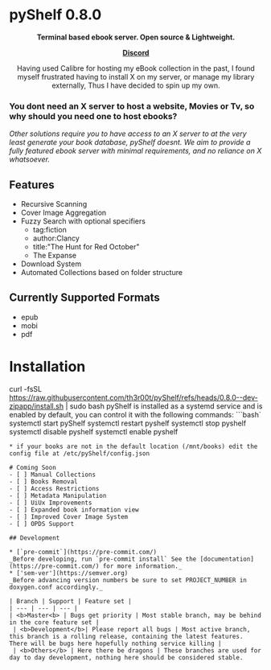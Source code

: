 # pyShelf 0.8.0

<p align="center"><b>Terminal based ebook server. Open source & Lightweight.</b></p>
<p align="center"><b><a href="https://discord.gg/H9TbNJS">Discord</a></b></p>
<p align="center">
	Having used Calibre for hosting my eBook collection in the 
	past, I found myself frustrated having to install X on my server, or manage my
	library externally, Thus I have decided to spin up my own.
</p>


### You dont need an X server to host a website, Movies or Tv, so why should you need one to host ebooks?

_Other solutions require you to have access to an X server to at the very least
generate your book database, pyShelf doesnt. We aim to provide a fully featured
ebook server with minimal requirements, and no reliance on X whatsoever._


## Features

* Recursive Scanning
* Cover Image Aggregation
* Fuzzy Search with optional specifiers
	- tag:fiction
	- author:Clancy
	- title:"The Hunt for Red October"
	- The Expanse
* Download System
* Automated Collections based on folder structure

## Currently Supported Formats

* epub
* mobi
* pdf

# Installation
curl -fsSL https://raw.githubusercontent.com/th3r00t/pyShelf/refs/heads/0.8.0--dev-zipapp/install.sh | sudo bash
pyShelf is installed as a systemd service and is enabled by default, you can control it with the following commands:
```bash`
systemctl start pyShelf
systemctl restart pyshelf
systemctl stop pyshelf
systemctl disable pyshelf
systemctl enable pyshelf
````
* if your books are not in the default location (/mnt/books) edit the config file at /etc/pyShelf/config.json

# Coming Soon
- [ ] Manual Collections
- [ ] Books Removal
- [ ] Access Restrictions
- [ ] Metadata Manipulation
- [ ] UiUx Improvements
- [ ] Expanded book information view
- [ ] Improved Cover Image System
- [ ] OPDS Support

## Development

* [`pre-commit`](https://pre-commit.com/)
_Before developing, run `pre-commit install` See the [documentation](https://pre-commit.com/) for more information._
* ['sem-ver'](https://semver.org)
_Before advancing version numbers be sure to set PROJECT_NUMBER in doxygen.conf accordingly._

| Branch | Support | Feature set |
| --- | --- | --- |
| <b>Master<b> | Bugs get priority | Most stable branch, may be behind in the core feature set |
 | <b>Development</b>| Please report all bugs | Most active branch, this branch is a rolling release, containing the latest features. There will be bugs here hopefully nothing service killing |
 | <b>Others</b> | Here there be dragons | These branches are used for day to day development, nothing here should be considered stable.
